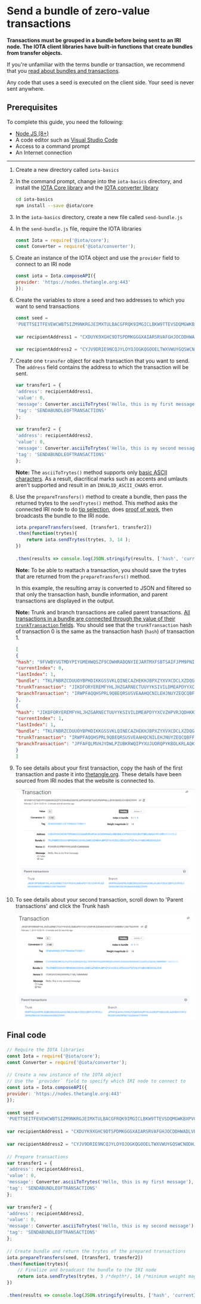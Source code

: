 # Send a bundle of zero-value transactions

**Transactions must be grouped in a bundle before being sent to an IRI node. The IOTA client libraries have built-in functions that create bundles from transfer objects.**

If you're unfamiliar with the terms bundle or transaction, we recommend that you [read about bundles and transactions](../concepts/bundles-and-transactions.md).

Any code that uses a seed is executed on the client side. Your seed is never sent anywhere.

## Prerequisites

To complete this guide, you need the following:

* [Node JS (8+)](https://nodejs.org/en/)
* A code editor such as [Visual Studio Code](https://code.visualstudio.com/Download)
* Access to a command prompt
* An Internet connection

---

1. Create a new directory called `iota-basics`

2. In the command prompt, change into the `iota-basics` directory, and install the [IOTA Core library](https://github.com/iotaledger/iota.js/tree/next/packages/core) and the [IOTA converter library](https://github.com/iotaledger/iota.js/tree/next/packages/converter)

    ```bash
    cd iota-basics
    npm install --save @iota/core
    ```

3. In the `iota-basics` directory, create a new file called `send-bundle.js`

4. In the `send-bundle.js` file, require the IOTA libraries

    ```js
    const Iota = require('@iota/core');
    const Converter = require('@iota/converter');
    ```

5. Create an instance of the IOTA object and use the `provider` field to connect to an IRI node

    ```js
    const iota = Iota.composeAPI({
    provider: 'https://nodes.thetangle.org:443'
    });
    ```

6. Create the variables to store a seed and two addresses to which you want to send transactions

    ```js
    const seed =
    'PUETTSEITFEVEWCWBTSIZM9NKRGJEIMXTULBACGFRQK9IMGICLBKW9TTEVSDQMGWKBXPVCBMMCXWMNPDX';

    var recipientAddress1 = "CXDUYK9XGHC9DTSPDMKGGGXAIARSRVAFGHJOCDDHWADLVBBOEHLICHTMGKVDOGRU9TBESJNHAXYPVJ9R9";

    var recipientAddress2 = "CYJV9DRIE9NCQJYLOYOJOGKQGOOELTWXVWUYGQSWCNODHJAHACADUAAHQ9ODUICCESOIVZABA9LTMM9RW";
    ```

7. Create one `transfer` object for each transaction that you want to send. The `address` field contains the address to which the transaction will be sent.

    ```js
    var transfer1 = {
    'address': recipientAddress1,
    'value': 0,
    'message': Converter.asciiToTrytes('Hello, this is my first message'),
    'tag': 'SENDABUNDLEOFTRANSACTIONS'
    };

    var transfer2 = {
    'address': recipientAddress2, 
    'value': 0,
    'message': Converter.asciiToTrytes('Hello, this is my second message'),
    'tag': 'SENDABUNDLEOFTRANSACTIONS'
    };
    ```

    **Note:** The `asciiToTrytes()` method supports only [basic ASCII characters](https://en.wikipedia.org/wiki/ASCII#Printable_characters). As a result, diacritical marks such as accents and umlauts aren't supported and result in an `INVALID_ASCII_CHARS` error.

8. Use the `prepareTransfers()` method to create a bundle, then pass the returned trytes to the `sendTrytes()` method. This method asks the connected IRI node to do [tip selection](root://the-tangle/0.1/concepts/tip-selection.md), does [proof of work](root://the-tangle/0.1/concepts/proof-of-work.md), then broadcasts the bundle to the IRI node.

    ```js
    iota.prepareTransfers(seed, [transfer1, transfer2])
    .then(function(trytes){
        return iota.sendTrytes(trytes, 3, 14 );
    })

    .then(results => console.log(JSON.stringify(results, ['hash', 'currentIndex', 'lastIndex', 'bundle', 'trunkTransaction', 'branchTransaction'], 1)));
    ```

    **Note:** To be able to reattach a transaction, you should save the trytes that are returned from the `prepareTransfers()` method.

    In this example, the resulting array is converted to JSON and filtered so that only the transaction hash, bundle information, and parent transactions are displayed in the output.

    **Note:** Trunk and branch transactions are called parent transactions.
[All transactions in a bundle are connected through the value of their `trunkTransaction` fields](../references/structure-of-a-bundle.md). You should see that the `trunkTransaction` hash of transaction 0 is the same as the transaction hash (`hash`) of transaction 1.

    ```json
    [
    {
    "hash": "9FVWBYVGTMDYPIYGMEHWQSZF9CDWHRADQNYIEJARTMXFSBTSAIFJPM9PNILLLBYIKSMIIDUOVSBWZ9999",
    "currentIndex": 0,
    "lastIndex": 1,
    "bundle": "TKLFNBRZCDUUOYBPHDIKKGSSVKLQINECAZHEKHJBPXZYXVXCDCLXZDQGUXTSZVWJVYABICHESIXXXLZU9",
    "trunkTransaction": "JIKDFORYEREMFYHLJHZGARNECTUUYYKSIVILDMEAPDYYXCVZHPVRJQDHKKWXMYGTUHBRBVYJXKTNA9999",
    "branchTransaction": "IRWPFAQQHSPRL9QBEQRSUSVEAAHQCNILEHJNUYZEQCQBFFLEV9FSGJQH9DZNKCHCOKGMAIXAUDBZZ9999"
    },
    {
    "hash": "JIKDFORYEREMFYHLJHZGARNECTUUYYKSIVILDMEAPDYYXCVZHPVRJQDHKKWXMYGTUHBRBVYJXKTNA9999",
    "currentIndex": 1,
    "lastIndex": 1,
    "bundle": "TKLFNBRZCDUUOYBPHDIKKGSSVKLQINECAZHEKHJBPXZYXVXCDCLXZDQGUXTSZVWJVYABICHESIXXXLZU9",
    "trunkTransaction": "IRWPFAQQHSPRL9QBEQRSUSVEAAHQCNILEHJNUYZEQCQBFFLEV9FSGJQH9DZNKCHCOKGMAIXAUDBZZ9999",
    "branchTransaction": "JPFAFQLMVHJYDWLPZUBKRWQIPYXUJUORQPYKBOLKRLAQKRDKVYWYZRQQEFSARZRPNZTGQANOIATT99999"
    }
    ]
    ```

9. To see details about your first transaction, copy the hash of the first transaction and paste it into [thetangle.org](https://thetangle.org/). These details have been sourced from IRI nodes that the website is connected to.

    ![Transaction in a Tangle explorer](../tangle-explorer.PNG)

10. To see details about your second transaction, scroll down to 'Parent transactions' and click the Trunk hash

    ![Trunk transaction in a Tangle explorer](../tangle-explorer-trunk.PNG)

## Final code

```js
// Require the IOTA libraries
const Iota = require('@iota/core');
const Converter = require('@iota/converter');

// Create a new instance of the IOTA object
// Use the `provider` field to specify which IRI node to connect to
const iota = Iota.composeAPI({
provider: 'https://nodes.thetangle.org:443'
});

const seed =
'PUETTSEITFEVEWCWBTSIZM9NKRGJEIMXTULBACGFRQK9IMGICLBKW9TTEVSDQMGWKBXPVCBMMCXWMNPDX';

var recipientAddress1 = "CXDUYK9XGHC9DTSPDMKGGGXAIARSRVAFGHJOCDDHWADLVBBOEHLICHTMGKVDOGRU9TBESJNHAXYPVJ9R9";

var recipientAddress2 = "CYJV9DRIE9NCQJYLOYOJOGKQGOOELTWXVWUYGQSWCNODHJAHACADUAAHQ9ODUICCESOIVZABA9LTMM9RW";

// Prepare transactions
var transfer1 = {
'address': recipientAddress1,
'value': 0,
'message': Converter.asciiToTrytes('Hello, this is my first message'),
'tag': 'SENDABUNDLEOFTRANSACTIONS'
};

var transfer2 = {
'address': recipientAddress2,
'value': 0,
'message': Converter.asciiToTrytes('Hello, this is my second message'),
'tag': 'SENDABUNDLEOFTRANSACTIONS'
};

// Create bundle and return the trytes of the prepared transactions
iota.prepareTransfers(seed, [transfer1, transfer2])
.then(function(trytes){
    // Finalize and broadcast the bundle to the IRI node
    return iota.sendTrytes(trytes, 3 /*depth*/, 14 /*minimum weight magnitude*/);
})

.then(results => console.log(JSON.stringify(results, ['hash', 'currentIndex', 'lastIndex', 'bundle', 'trunkTransaction', 'branchTransaction'], 1)));
```



